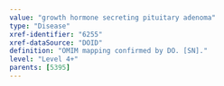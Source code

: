 ```yaml
---
value: "growth hormone secreting pituitary adenoma"
type: "Disease"
xref-identifier: "6255"
xref-dataSource: "DOID"
definition: "OMIM mapping confirmed by DO. [SN]."
level: "Level 4+"
parents: [5395]
---
```

